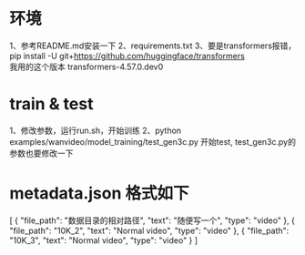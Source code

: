 

# 环境
1、参考README.md安装一下
2、requirements.txt 
3、要是transformers报错， pip install -U git+https://github.com/huggingface/transformers  
   我用的这个版本   transformers-4.57.0.dev0

# train & test
1、修改参数，运行run.sh，开始训练
2、python examples/wanvideo/model_training/test_gen3c.py 开始test, test_gen3c.py的参数也要修改一下

# metadata.json 格式如下
[
    {
      "file_path": "数据目录的相对路径",
      "text": "随便写一个",
      "type": "video"
    },
    {
      "file_path": "10K_2",
      "text": "Normal video",
      "type": "video"
    },
    {
      "file_path": "10K_3",
      "text": "Normal video",
      "type": "video"
    }
]